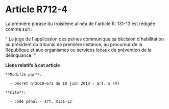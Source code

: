 # Article R712-4

La première phrase du troisième alinéa de l'article R. 131-13 est rédigée comme suit : 

" Le juge de l'application des peines communique sa décision d'habilitation au président du tribunal de première instance, au
procureur de la République et aux organismes ou services locaux de prévention de la délinquance. "

**Liens relatifs à cet article**

	**Modifié par**:

	  - Décret n°2010-671 du 18 juin 2010 - art. 8 (V)

	**Cite**:

	  - Code pénal - art. R131-13
